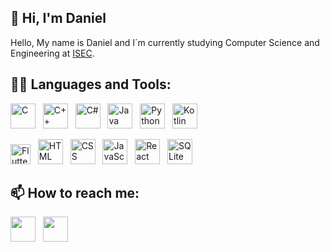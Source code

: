 ## 👋 Hi, I'm Daniel
Hello, My name is Daniel and I´m currently studying Computer Science and Engineering at <a href="https://isec.pt/PT/Default.aspx">ISEC</a>.



## 👨‍💻 Languages and Tools:
<img title="C" src="https://user-images.githubusercontent.com/49906389/220978422-46f4c2ad-795e-49a8-8251-28287e890f89.png" height="40"/><a>&nbsp;&nbsp;&nbsp;</a><img title="C++" src="https://user-images.githubusercontent.com/49906389/220976579-d0cfc31c-6d17-4a7f-87ca-9580e11a90b1.png" width="40"/><a>&nbsp;&nbsp;&nbsp;</a><img title="C#" src="https://user-images.githubusercontent.com/49906389/220977460-5a4372b4-1aa0-4442-9255-26b7fd68243e.png" width="40"/><a>&nbsp;&nbsp;&nbsp;</a><img title="Java" src="https://user-images.githubusercontent.com/49906389/220979408-55fb903f-0188-4428-8a1c-fd7ec77a3678.png" width="40"/><a>&nbsp;&nbsp;&nbsp;</a><img title="Python" src="https://user-images.githubusercontent.com/49906389/220980934-cdf59c72-0620-4352-9ea4-7961d31177cd.png" width="40"/><a>&nbsp;&nbsp;&nbsp;</a><img title="Kotlin" src="https://user-images.githubusercontent.com/49906389/220981139-453edf35-fb55-4f1d-bfbf-ec6fca3f0523.png" width="40"/>

<img title="Flutter" src="https://user-images.githubusercontent.com/49906389/220981488-327a42a4-0dfc-4a32-bee7-a2a0ada7a8f3.png" width="32"/><a>&nbsp;&nbsp;&nbsp;</a><img title="HTML" src="https://user-images.githubusercontent.com/49906389/220982182-224ee34a-71d4-466e-8472-9bc20b350543.png" width="40"/><a>&nbsp;&nbsp;&nbsp;</a><img title="CSS" src="https://user-images.githubusercontent.com/49906389/220982364-aab5e6e1-b6b6-434a-9462-396d0b4e0e6e.png" width="40"/><a>&nbsp;&nbsp;&nbsp;</a><img title="JavaScript" src="https://user-images.githubusercontent.com/49906389/220982513-b7ab9692-4ec0-4f42-9d73-4edd7ee8ad03.png" width="40"/><a>&nbsp;&nbsp;&nbsp;</a><img title="React" src="https://user-images.githubusercontent.com/49906389/220983004-f4a4d78e-d255-47ce-aff9-8b5ea2319de2.png" width="40"/><a>&nbsp;&nbsp;&nbsp;</a><img title="SQLite" src="https://user-images.githubusercontent.com/49906389/220983305-e63bbb26-1541-41e9-8ae7-6df9a82cde2f.png" width="40"/>

## 📫 How to reach me:
<a href="https://www.linkedin.com/in/daniel-maio-965224222/"><img src="https://user-images.githubusercontent.com/49906389/220985443-75bbf501-9382-4923-a06a-f7513db8bf41.png" width="40"/></a><a>&nbsp;&nbsp;&nbsp;</a><a href="https://discord.com/users/328547507804176385"><img src="https://user-images.githubusercontent.com/75807822/203573273-3518b33e-636a-4fef-9975-4de7b5e8eca6.png" width="40"/></a><a>&nbsp;&nbsp;&nbsp;</a>





<!--
**maiodani/maiodani** is a ✨ _special_ ✨ repository because its `README.md` (this file) appears on your GitHub profile.

Here are some ideas to get you started:

- 🔭 I’m currently working on ...
- 🌱 I’m currently learning ...
- 👯 I’m looking to collaborate on ...
- 🤔 I’m looking for help with ...
- 💬 Ask me about ...

- 😄 Pronouns: ...
- ⚡ Fun fact: ...
-->
